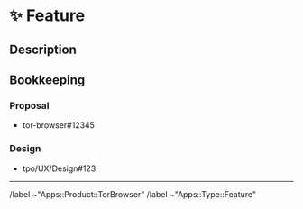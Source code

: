# ✨ Feature
<!--
Use this template to track implementation of some feature. Please
try to make the title a good one-liner for the changelogs!

Some good (hypothetical) titles:
- Bundle AwesomeFont Sans Font
- Implement new user on-boarding UX
- Publish Linux aarch64 alpha builds
-->

## Description
<!--
Provide an overview of the technical/implementation aspects of this feature
-->

## Bookkeeping

### Proposal
<!-- Add links to associated proposal issues (or delete block) -->
- tor-browser#12345

### Design
<!-- Add links to associated design issues (or delete block) -->
- tpo/UX/Design#123

<!-- Do not edit beneath this line <3 -->

---

/label ~"Apps::Product::TorBrowser"
/label ~"Apps::Type::Feature"
